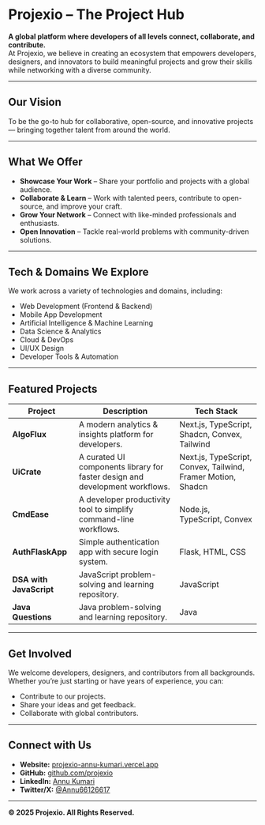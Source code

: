 # Projexio – The Project Hub

**A global platform where developers of all levels connect, collaborate, and contribute.**  
At Projexio, we believe in creating an ecosystem that empowers developers, designers, and innovators to build meaningful projects and grow their skills while networking with a diverse community.

---

## Our Vision
To be the go-to hub for collaborative, open-source, and innovative projects — bringing together talent from around the world.

---

## What We Offer
- **Showcase Your Work** – Share your portfolio and projects with a global audience.  
- **Collaborate & Learn** – Work with talented peers, contribute to open-source, and improve your craft.  
- **Grow Your Network** – Connect with like-minded professionals and enthusiasts.  
- **Open Innovation** – Tackle real-world problems with community-driven solutions.

---

## Tech & Domains We Explore
We work across a variety of technologies and domains, including:
- Web Development (Frontend & Backend)
- Mobile App Development
- Artificial Intelligence & Machine Learning
- Data Science & Analytics
- Cloud & DevOps
- UI/UX Design
- Developer Tools & Automation

---

## Featured Projects
| Project | Description | Tech Stack |
|---------|-------------|------------|
| **AlgoFlux** | A modern analytics & insights platform for developers. | Next.js, TypeScript, Shadcn, Convex, Tailwind |
| **UiCrate** | A curated UI components library for faster design and development workflows. | Next.js, TypeScript, Convex, Tailwind, Framer Motion, Shadcn |
| **CmdEase** | A developer productivity tool to simplify command-line workflows. | Node.js, TypeScript, Convex |
| **AuthFlaskApp** | Simple authentication app with secure login system. | Flask, HTML, CSS |
| **DSA with JavaScript** | JavaScript problem-solving and learning repository. | JavaScript |
| **Java Questions** | Java problem-solving and learning repository. | Java |
---

## Get Involved
We welcome developers, designers, and contributors from all backgrounds. Whether you’re just starting or have years of experience, you can:
- Contribute to our projects.
- Share your ideas and get feedback.
- Collaborate with global contributors.

---

## Connect with Us
- **Website:** [projexio-annu-kumari.vercel.app](https://projexio-annu-kumari.vercel.app)
- **GitHub:** [github.com/projexio](https://github.com/projexio-hub)
- **LinkedIn:** [Annu Kumari](https://www.linkedin.com/in/annu-kumari-540337237/)
- **Twitter/X:** [@Annu66126617](https://twitter.com/Annu66126617)

---

**© 2025 Projexio. All Rights Reserved.**
